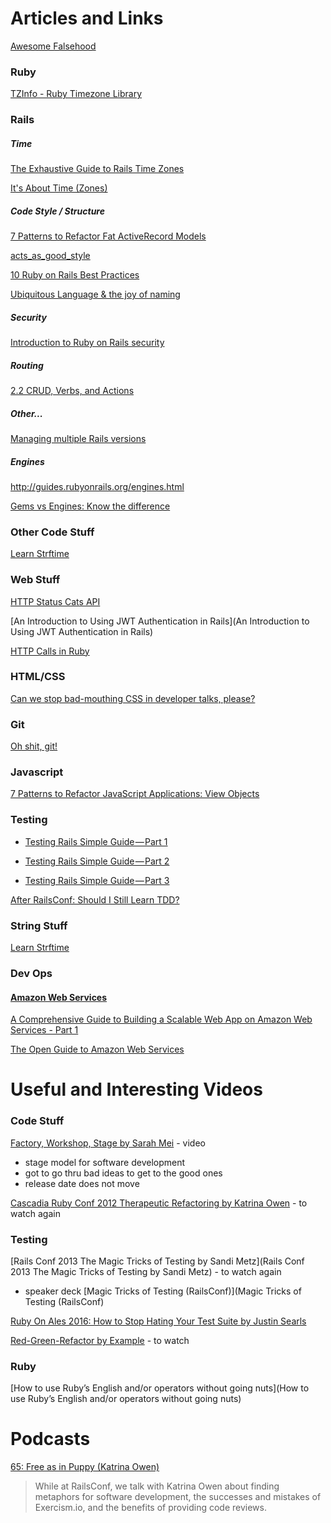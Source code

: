 # Articles and Links

[Awesome Falsehood](https://github.com/kdeldycke/awesome-falsehood)

### Ruby

[TZInfo - Ruby Timezone Library](https://github.com/tzinfo/tzinfo)

### Rails

##### Time

[The Exhaustive Guide to Rails Time Zones](http://danilenko.org/2012/7/6/rails_timezones/)

[It's About Time (Zones)](https://robots.thoughtbot.com/its-about-time-zones)

##### Code Style / Structure

[7 Patterns to Refactor Fat ActiveRecord Models](http://blog.codeclimate.com/blog/2012/10/17/7-ways-to-decompose-fat-activerecord-models/)

[acts_as_good_style](http://rubyglasses.blogspot.co.nz/2007/08/actsasgoodstyle.html?m=1)

[10 Ruby on Rails Best Practices](https://www.sitepoint.com/10-ruby-on-rails-best-practices-3/)

[Ubiquitous Language & the joy of naming](http://blog.carbonfive.com/2016/10/04/ubiquitous-language-the-joy-of-naming/)

##### Security

[Introduction to Ruby on Rails security](https://www.youtube.com/watch?v=Hez1QYc9yo8)

##### Routing
[2.2 CRUD, Verbs, and Actions](http://guides.rubyonrails.org/routing.html#crud-verbs-and-actions)

##### Other...
[Managing multiple Rails versions](https://relativkreativ.at/articles/managing-multiple-rails-versions)


##### Engines

http://guides.rubyonrails.org/engines.html

[Gems vs Engines: Know the difference](https://samurails.com/ruby/gems-vs-engines-know-the-difference/)



### Other Code Stuff
[Learn Strftime](http://learnstrftime.com/)

### Web Stuff
[HTTP Status Cats API](https://http.cat/)

[An Introduction to Using JWT Authentication in Rails](An Introduction to Using JWT Authentication in Rails)

[HTTP Calls in Ruby](https://blog.codeship.com/http-calls-ruby/?utm_source=rubyweekly&utm_medium=email)

### HTML/CSS

[Can we stop bad-mouthing CSS in developer talks, please?](https://www.christianheilmann.com/2016/10/05/can-we-stop-bad-mouthing-css-in-developer-talks-please/)

### Git
[Oh shit, git!](http://ohshitgit.com/)

### Javascript
[7 Patterns to Refactor JavaScript Applications: View Objects](http://crushlovely.com/journal/7-patterns-to-refactor-javascript-applications-view-objects/)

### Testing

- [Testing Rails Simple Guide — Part 1](http://blog.commandrun.com/testing-rails-simple-guide-part-1/)

- [Testing Rails Simple Guide — Part 2](http://blog.commandrun.com/testing-rails-simple-guide-part-2/)

- [Testing Rails Simple Guide — Part 3](http://blog.commandrun.com/testing-rails-simple-guide-part-3/)

[After RailsConf: Should I Still Learn TDD?](http://www.justinweiss.com/articles/post-railsconf-should-i-still-learn-tdd/)


### String Stuff
[Learn Strftime](http://learnstrftime.com/)


### Dev Ops

#### [Amazon Web Services](https://aws.amazon.com/)
[A Comprehensive Guide to Building a Scalable Web App on Amazon Web Services - Part 1](https://www.airpair.com/aws/posts/building-a-scalable-web-app-on-amazon-web-services-p1)

[The Open Guide to Amazon Web Services](https://github.com/open-guides/og-aws)


# Useful and Interesting Videos

### Code Stuff

[Factory, Workshop, Stage by Sarah Mei](https://vimeo.com/146923862) - video
- stage model for software development
- got to go thru bad ideas to get to the good ones
- release date does not move

[Cascadia Ruby Conf 2012 Therapeutic Refactoring by Katrina Owen](https://www.youtube.com/watch?v=J4dlF0kcThQ) - to watch again


### Testing

[Rails Conf 2013 The Magic Tricks of Testing by Sandi Metz](Rails Conf 2013 The Magic Tricks of Testing by Sandi Metz) - to watch again
- speaker deck [Magic Tricks of Testing (RailsConf)](Magic Tricks of Testing (RailsConf)

[Ruby On Ales 2016: How to Stop Hating Your Test Suite by Justin Searls](https://www.youtube.com/watch?v=MIJ2Grv2Bts)

[Red-Green-Refactor by Example](https://thoughtbot.com/upcase/videos/red-green-refactor-by-example) - to watch

### Ruby
[How to use Ruby’s English and/or operators without going nuts](How to use Ruby’s English and/or operators without going nuts)


# Podcasts
[65: Free as in Puppy (Katrina Owen)](http://bikeshed.fm/65)
> While at RailsConf, we talk with Katrina Owen about finding metaphors for software development, the successes and mistakes of Exercism.io, and the benefits of providing code reviews.

